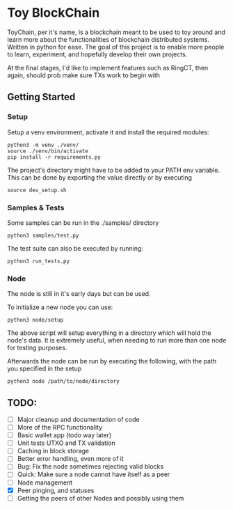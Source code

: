 # Toy BlockChain

ToyChain, per it's name, is a blockchain meant to be used to toy around and learn more
about the functionalities of blockchain distributed systems. Written in python for ease.
The goal of this project is to enable more people to learn, experiment, and hopefully develop their own projects.

At the final stages, I'd like to implement features such as RingCT, then again, should prob make sure TXs work to begin with

## Getting Started

### Setup

Setup a venv environment, activate it and install the required modules:

```
python3 -m venv ./venv/
source ./venv/bin/activate
pip install -r requirements.py
```

The project's directory might have to be added to your PATH env variable.
This can be done by exporting the value directly or by executing

```
source dev_setup.sh
```

### Samples & Tests

Some samples can be run in the ./samples/ directory

```
python3 samples/test.py
```

The test suite can also be executed by running:

```
python3 run_tests.py
```

### Node

The node is still in it's early days but can be used.

To initialize a new node you can use:

```
python3 node/setup
```

The above script will setup everything in a directory which will hold the node's data.
It is extremely useful, when needing to run more than one node for testing purposes.

Afterwards the node can be run by executing the following, with the path you specified
in the setup

```
python3 node /path/to/node/directory
```

## TODO:
- [ ] Major cleanup and documentation of code 
- [ ] More of the RPC functionality
- [ ] Basic wallet app (todo way later)
- [ ] Unit tests UTXO and TX validation
- [ ] Caching in block storage
- [ ] Better error handling, even more of it
- [ ] Bug: Fix the node sometimes rejecting valid blocks
- [ ] Quick: Make sure a node cannot have itself as a peer
- [ ] Node management
- [x] Peer pinging, and statuses
- [ ] Getting the peers of other Nodes and possibly using them

